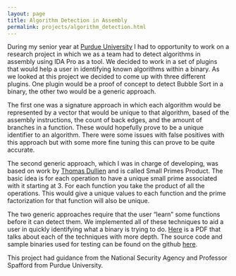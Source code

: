 ```yaml
---
layout: page
title: Algorithm Detection in Assembly
permalink: projects/algorithm_detection.html
---
```


During my senior year at [Purdue University](http://www.purdue.edu/) I had to opportunity to work on a research project in which we as a team had to detect algorithms in assembly using IDA Pro as a tool. We decided to work in a set of plugins that would help a user in identifying known algorithms within a binary. As we looked at this project we decided to come up with three different plugins. One plugin would be a proof of concept to detect Bubble Sort in a binary, the other two would be a generic approach.

The first one was a signature approach in which each algorithm would be represented by a vector that would be unique to that algorithm, based of the assembly instructions, the count of back edges, and the amount of branches in a function. These would hopefully prove to be a unique identifier to an algorithm. There were some issues with false positives with this approach but with some more fine tuning this can prove to be quite accurate.

The second generic approach, which I was in charge of developing, was based on work by [Thomas Dullien](http://static.googleusercontent.com/external_content/untrusted_dlcp/www.zynamics.com/en/us/downloads/bindiffsstic05-1.pdf) and is called Small Primes Product. The basic idea is for each operation to have a unique small prime associated with it starting at 3. For each function you take the product of all the operations. This would give a unique values to each function and the prime factorization for that function will also be unique.

The two generic approaches require that the user “learn” some functions before it can detect them. We implemented all of these techniques to aid a user in quickly identifying what a binary is trying to do. [Here](https://github.com/rahul0705/assemblyAlgorithmDetection/raw/master/TheGrandFinale.pdf) is a PDF that talks about each of the techniques with more depth. The source code and sample binaries used for testing can be found on the github [here](https://github.com/rahul0705/assemblyAlgorithmDetection).

This project had guidance from the National Security Agency and Professor Spafford from Purdue University.
